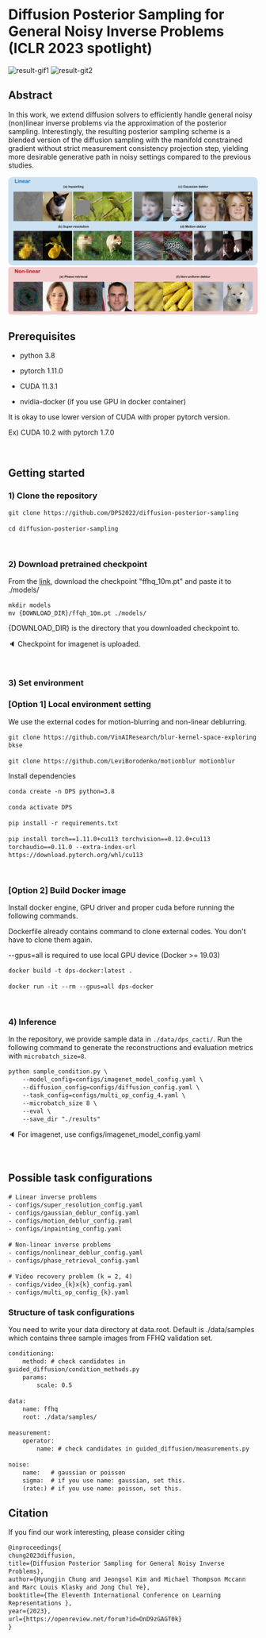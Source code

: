 # Diffusion Posterior Sampling for General Noisy Inverse Problems (ICLR 2023 spotlight)

![result-gif1](./figures/motion_blur.gif)
![result-git2](./figures/super_resolution.gif)
<!-- See more results in the [project-page](https://jeongsol-kim.github.io/dps-project-page) -->

## Abstract
In this work, we extend diffusion solvers to efficiently handle general noisy (non)linear inverse problems via the approximation of the posterior sampling. Interestingly, the resulting posterior sampling scheme is a blended version of the diffusion sampling with the manifold constrained gradient without strict measurement consistency projection step, yielding more desirable generative path in noisy settings compared to the previous studies.

![cover-img](./figures/cover.jpg)


## Prerequisites
- python 3.8

- pytorch 1.11.0

- CUDA 11.3.1

- nvidia-docker (if you use GPU in docker container)

It is okay to use lower version of CUDA with proper pytorch version.

Ex) CUDA 10.2 with pytorch 1.7.0

<br />

## Getting started 

### 1) Clone the repository

```
git clone https://github.com/DPS2022/diffusion-posterior-sampling

cd diffusion-posterior-sampling
```

<br />

### 2) Download pretrained checkpoint
From the [link](https://drive.google.com/drive/folders/1jElnRoFv7b31fG0v6pTSQkelbSX3xGZh?usp=sharing), download the checkpoint "ffhq_10m.pt" and paste it to ./models/
```
mkdir models
mv {DOWNLOAD_DIR}/ffqh_10m.pt ./models/
```
{DOWNLOAD_DIR} is the directory that you downloaded checkpoint to.

:speaker: Checkpoint for imagenet is uploaded.

<br />


### 3) Set environment
### [Option 1] Local environment setting

We use the external codes for motion-blurring and non-linear deblurring.

```
git clone https://github.com/VinAIResearch/blur-kernel-space-exploring bkse

git clone https://github.com/LeviBorodenko/motionblur motionblur
```

Install dependencies

```
conda create -n DPS python=3.8

conda activate DPS

pip install -r requirements.txt

pip install torch==1.11.0+cu113 torchvision==0.12.0+cu113 torchaudio==0.11.0 --extra-index-url https://download.pytorch.org/whl/cu113
```

<br />

### [Option 2] Build Docker image

Install docker engine, GPU driver and proper cuda before running the following commands.

Dockerfile already contains command to clone external codes. You don't have to clone them again.

--gpus=all is required to use local GPU device (Docker >= 19.03)

```
docker build -t dps-docker:latest .

docker run -it --rm --gpus=all dps-docker
```

<br />

### 4) Inference

In the repository, we provide sample data in `./data/dps_cacti/`. Run the following command to generate the reconstructions and evaluation metrics with `microbatch_size=8`.

```
python sample_condition.py \
    --model_config=configs/imagenet_model_config.yaml \
    --diffusion_config=configs/diffusion_config.yaml \
    --task_config=configs/multi_op_config_4.yaml \
    --microbatch_size 8 \
    --eval \
    --save_dir "./results"
```


:speaker: For imagenet, use configs/imagenet_model_config.yaml

<br />

## Possible task configurations

```
# Linear inverse problems
- configs/super_resolution_config.yaml
- configs/gaussian_deblur_config.yaml
- configs/motion_deblur_config.yaml
- configs/inpainting_config.yaml

# Non-linear inverse problems
- configs/nonlinear_deblur_config.yaml
- configs/phase_retrieval_config.yaml

# Video recovery problem (k = 2, 4)
- configs/video_{k}x{k}_config.yaml
- configs/multi_op_config_{k}.yaml
```

### Structure of task configurations
You need to write your data directory at data.root. Default is ./data/samples which contains three sample images from FFHQ validation set.

```
conditioning:
    method: # check candidates in guided_diffusion/condition_methods.py
    params:
        scale: 0.5

data:
    name: ffhq
    root: ./data/samples/

measurement:
    operator:
        name: # check candidates in guided_diffusion/measurements.py

noise:
    name:   # gaussian or poisson
    sigma:  # if you use name: gaussian, set this.
    (rate:) # if you use name: poisson, set this.
```

## Citation
If you find our work interesting, please consider citing

```
@inproceedings{
chung2023diffusion,
title={Diffusion Posterior Sampling for General Noisy Inverse Problems},
author={Hyungjin Chung and Jeongsol Kim and Michael Thompson Mccann and Marc Louis Klasky and Jong Chul Ye},
booktitle={The Eleventh International Conference on Learning Representations },
year={2023},
url={https://openreview.net/forum?id=OnD9zGAGT0k}
}
```

